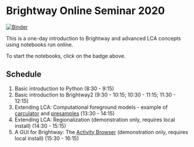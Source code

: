 # Brightway Online Seminar 2020

[![Binder](https://mybinder.org/badge_logo.svg)](https://mybinder.org/v2/gh/PoutineAndRosti/Brightway-Seminar-2020/master)

This is a one-day introduction to Brightway and advanced LCA concepts using notebooks run online.

To start the notebooks, click on the badge above.

## Schedule

1. Basic introduction to Python (8:30 - 9:15)
2. Basic introduction to Brightway2 (9:30 - 10:15; 10:30 - 11:15; 11:30 - 12:15)
3. Extending LCA: Computational foreground models - example of [carculator](https://github.com/romainsacchi/carculator) and [presamples](https://github.com/PascalLesage/presamples/) (13:30 - 14:15)
4. Extending LCA: Regionalization (demonstration only, requires local install) (14:30 - 15:15)
5. A GUI for Brightway: The [Activity Browser](https://github.com/LCA-ActivityBrowser/activity-browser) (demonstration only, requires local install) (15:30 - 16:15)
